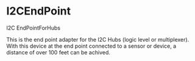 # I2CEndPoint
I2C EndPointForHubs

This is the end point adapter for the I2C Hubs (logic level or multiplexer). With this device at the end point connected to a sensor or device, a distance of over 100 feet can be achived. 
